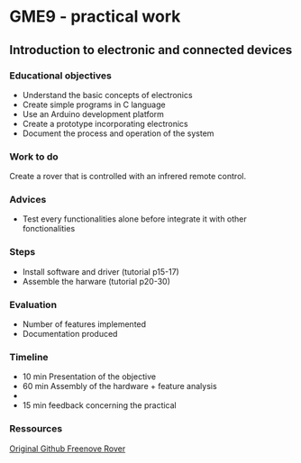 # GME9 - practical work

## Introduction to electronic and connected devices

### Educational objectives
* Understand the basic concepts of electronics 
* Create simple programs in C language 
* Use an Arduino development platform
* Create a prototype incorporating electronics
* Document the process and operation of the system

### Work to do
Create a rover that is controlled with an infrered remote control. 

### Advices 
* Test every functionalities alone before integrate it with other fonctionalities

### Steps 
* Install software and driver  (tutorial p15-17)
* Assemble the harware (tutorial p20-30)

### Evaluation 
* Number of features implemented
* Documentation produced

### Timeline
* 10 min Presentation of the objective
* 60 min Assembly of the hardware + feature analysis 
* 
* 15 min feedback concerning the practical

### Ressources
[Original Github Freenove Rover](https://github.com/Freenove/Freenove_4WD_Car_Kit)